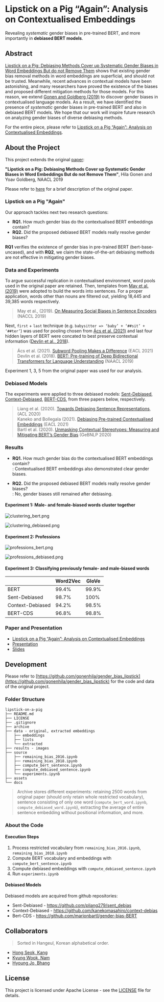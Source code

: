 # Lipstick on a Pig “Again”: Analysis on Contextualised Embeddings

Revealing *systematic* gender biases in pre-trained BERT, and more importantly in **debiased BERT models**.
<!-- Proceeded in CS475, KAIST, 2022 Fall. -->

## Abstract

[Lipstick on a Pig: Debiasing Methods Cover up Systematic Gender Biases in Word Embeddings But do not Remove Them](https://arxiv.org/pdf/1903.03862.pdf) shows that existing gender bias removal methods in word embeddings are superficial, and should not be trusted. Meanwhile, recent advances in contextual models have been astonishing, and many researchers have proved the existence of the biases and proposed different mitigation methods for those models. For this reason, we extend [Gonen and Goldberg (2019)](https://arxiv.org/pdf/1903.03862.pdf) to discover gender biases in contextualised language models. As a result, we have identified the presence of *systematic* gender biases in pre-trained BERT and also in debiased BERT models. We hope that our work will inspire future research on analyzing gender biases of diverse debiasing methods.

For the entire piece, please refer to [Lipstick on a Pig “Again”: Analysis on Contextualised Embeddings]().

## About the Project

This project extends the original [paper](https://arxiv.org/pdf/1903.03862.pdf):

**"Lipstick on a Pig: Debiasing Methods Cover up Systematic Gender Biases in Word Embeddings But do not Remove Them"**, Hila Gonen and Yoav Goldberg, NAACL 2019

Please refer to [here](./docs/original.md) for a brief description of the original paper.

### Lipstick on a Pig "Again"

Our approach tackles next two research questions:

- **RQ1.** How much gender bias do the contextualised BERT embeddings contain?
- **RQ2.** Did the proposed debiased BERT models really resolve gender biases?

**RQ1** verifies the existence of gender bias in pre-trained BERT (bert-base-uncased), and with **RQ2**, we claim the state-of-the-art debiasing methods are not effective in mitigating gender biases.

### Data and Experiments

To argue successful replication in contextualised environment, word pools used in the original paper are retained. Then, templates from [May et al. (2019)](https://arxiv.org/pdf/1903.10561.pdf) were adopted to build the words into sentences. For a proper application, words other than nouns are filtered out, yielding 18,445 and 39,385 words respectively. 

> May et al., (2019). [On Measuring Social Biases in Sentence Encoders](https://arxiv.org/abs/1903.10561) (NACCL 2019)

Next, `first` + `last` technique (e.g. `babysitter => ‘baby’ + ‘##sit’ + ‘##ter’`) was used for pooling chosen from [Ács et al. (2021)](https://www.researchgate.net/publication/349520093_Subword_Pooling_Makes_a_Difference) and last four hidden layers of BERT were concated to best preserve contextual information ([Devlin et al., 2018](https://arxiv.org/pdf/1810.04805.pdf)). 

> Ács et al. (2021). [Subword Pooling Makes a Difference](https://www.researchgate.net/publication/349520093_Subword_Pooling_Makes_a_Difference) (EACL 2021)  
> Devlin et al. (2018). [BERT: Pre-training of Deep Bidirectional Transformers for Language Understanding](https://arxiv.org/abs/1810.04805) (NAACL 2019)

Experiment 1, 3, 5 from the original paper was used for our analysis.

### Debiased Models

The experiments were applied to three debiased models: [Sent-Debiased](https://aclanthology.org/2020.acl-main.488.pdf), [Context-Debiased](https://aclanthology.org/2021.eacl-main.107.pdf), [BERT-CDS](https://aclanthology.org/2020.gebnlp-1.1.pdf), from three papers below, respectively.

> Liang et al. (2020). [Towards Debiasing Sentence Representations](https://aclanthology.org/2020.acl-main.488), (ACL 2020)  
> Kaneko and Bollegala (2021). [Debiasing Pre-trained Contextualised Embeddings](https://aclanthology.org/2021.eacl-main.107) (EACL 2021)  
> Bartl et al. (2020). [Unmasking Contextual Stereotypes: Measuring and Mitigating BERT’s Gender Bias](https://aclanthology.org/2020.gebnlp-1.1) (GeBNLP 2020)

### Results

- **RQ1.** How much gender bias do the contextualised BERT embeddings contain?  
: Contextualised BERT embeddings also demonstrated clear gender biases.

- **RQ2.** Did the proposed debiased BERT models really resolve gender biases?  
: No, gender biases still remained after debiasing.

#### Experiment 1: Male- and female-biased words cluster together

![clustering_bert.png](./assets/clustering_bert.png)

![clustering_debiased.png](./assets/clustering_debiased.png)

#### Experiment 2: Professions

![professions_bert.png](./assets/professions_bert.png)

![professions_debiased.png](./assets/professions_debiased.png)

#### Experiment 3: Classifying previously female- and male-biased words

|                  | Word2Vec | GloVe        |
| ---------------- | -------- | ------------ |
| BERT             | 99.4%    | 99.9%        |
| Sent-Debiased    | 98.7%    | 100%         |
| Context-Debiased | 94.2%    | 98.5%        |
| BERT-CDS         | 96.8%    | 98.8%        |

### Paper and Presentation

- [Lipstick on a Pig “Again”: Analysis on Contextualised Embeddings]()
- [Presentation](https://www.youtube.com/watch?v=3-ZAgVxtclM&list=PL-nWDVwiX2BcCnME6oy0OLumYlkFFXr0-)
- [Slides](https://docs.google.com/presentation/d/19HI123JeJn0smyjredlQucBH6oGA-3mZXNgzlN6i1O0)

## Development

Please refer to [https://github.com/gonenhila/gender_bias_lipstick](https://github.com/gonenhila/gender_bias_lipstick) for the code and data of the original project.

### Folder Structure

```
lipstick-on-a-pig
├── README.md
├── LICENSE
├── .gitignore
├── archive
├── data - original, extracted embeddings
│   ├── embeddings
│   ├── lists
│   └── extracted
├── results - images
├── source
│   ├── remaining_bias_2016.ipynb
│   ├── remaining_bias_2018.ipynb
│   ├── compute_bert_sentence.ipynb
│   ├── compute_debiased_sentence.ipynb
│   └── experiments.ipynb
├── assets
└── docs
```

> Archive stores different experiments: retaining 2500 words from original paper (should only retain whole restricted vocabulary), sentence consisting of only one word (`compute_bert_word.ipynb`, `compute_debiased_word.ipynb`), extracting the average of entire sentence embedding without positional information, and more.

### About the Code

#### Execution Steps

1. Process restricted vocabulary from `remaining_bias_2016.ipynb`, `remaining_bias_2018.ipynb`
1. Compute BERT vocabulary and embeddings with `compute_bert_sentence.ipynb`
1. Compute debiased embeddings with `compute_debiased_sentence.ipynb`
1. Run `experiments.ipynb`

#### Debiased Models

Debiased models are acquired from github repositories:

- Sent-Debiased - https://github.com/pliang279/sent_debias
- Context-Debiased - https://github.com/kanekomasahiro/context-debias
- Bert-CDS - https://github.com/marionbartl/gender-bias-BERT

## Collaborators

> Sorted in Hangeul, Korean alphabetical order.

- [Hong Seok, Kang](https://github.com/ghdtjr)
- [Kyung Wook, Nam](https://github.com/nkwook)
- [Hyoung Jo, Bhang](https://github.com/colorsquare)

## License

This project is licensed under Apache License - see the [LICENSE](LICENSE) file for details.
